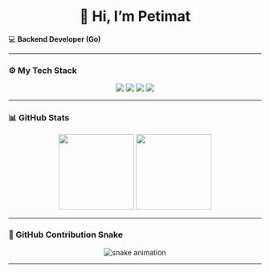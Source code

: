 <h1 align="center">👋 Hi, I’m Petimat</h1>
  💻 <b>Backend Developer (Go)</b><br>
</p>

---

### ⚙️ My Tech Stack
<p align="center">
  <img src="https://img.shields.io/badge/Go-00ADD8?style=for-the-badge&logo=go&logoColor=white"/>
  <img src="https://img.shields.io/badge/REST_API-009688?style=for-the-badge&logo=swagger&logoColor=white"/>
  <img src="https://img.shields.io/badge/Git-F05032?style=for-the-badge&logo=git&logoColor=white"/>
  <img src="https://img.shields.io/badge/Linux-FCC624?style=for-the-badge&logo=linux&logoColor=black"/>
</p>

---

### 📊 GitHub Stats
<p align="center">
  <img src="https://github-readme-stats.vercel.app/api?username=SPetkaa&show_icons=true&theme=tokyonight" height="150"/>
  <img src="https://github-readme-stats.vercel.app/api/top-langs/?username=SPetkaa&layout=compact&theme=tokyonight" height="150"/>
</p>

---

### 🐍 GitHub Contribution Snake
<p align="center">
  <img src="https://raw.githubusercontent.com/SPetkaa/SPetkaa/output/github-contribution-grid-snake.svg" alt="snake animation" />
</p>

---

